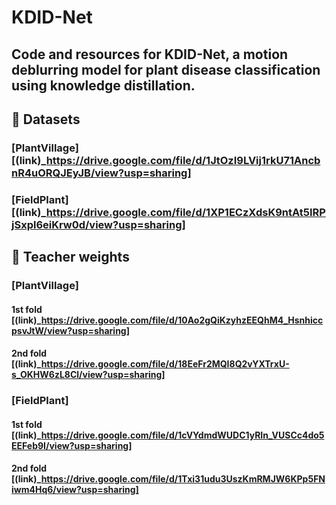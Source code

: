 # KDID-Net
## Code and resources for **KDID-Net**, a motion deblurring model for plant disease classification using knowledge distillation.

## 📁 Datasets

### [PlantVillage]  [(link)_https://drive.google.com/file/d/1JtOzI9LVij1rkU71AncbnR4uORQJEyJB/view?usp=sharing]
### [FieldPlant]    [(link)_https://drive.google.com/file/d/1XP1ECzXdsK9ntAt5IRPjSxpl6eiKrw0d/view?usp=sharing]


## 📌 Teacher weights

### [PlantVillage]
#### 1st fold  [(link)_https://drive.google.com/file/d/10Ao2gQiKzyhzEEQhM4_HsnhiccpsvJtW/view?usp=sharing]
#### 2nd fold  [(link)_https://drive.google.com/file/d/18EeFr2MQI8Q2vYXTrxU-s_OKHW6zL8Cl/view?usp=sharing]

### [FieldPlant]
#### 1st fold  [(link)_https://drive.google.com/file/d/1cVYdmdWUDC1yRIn_VUSCc4do5EEFeb9I/view?usp=sharing]
#### 2nd fold  [(link)_https://drive.google.com/file/d/1Txi31udu3UszKmRMJW6KPp5FNiwm4Hq6/view?usp=sharing]

